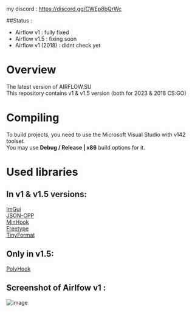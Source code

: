 my discord : https://discord.gg/CWEp8bQrWc

##Status :
* Airflow v1 : fully fixed
* Airflow v1.5 : fixing soon
* Airflow v1 (2018) : didnt check yet 

# Overview
The latest version of AIRFLOW.SU \
This repository contains v1 & v1.5 version (both for 2023 & 2018 CS:GO)

# Compiling 
To build  projects, you need to use the Microsoft Visual Studio with v142 toolset. \
You may use **Debug / Release | x86** build options for it.

# Used libraries 
## In v1 & v1.5 versions:
[ImGui](https://github.com/ocornut/imgui) \
[JSON-CPP](https://github.com/open-source-parsers/jsoncpp) \
[MinHook](https://github.com/TsudaKageyu/minhook) \
[Freetype](https://freetype.org/) \
[TinyFormat](https://github.com/c42f/tinyformat) 

## Only in v1.5:
[PolyHook](https://github.com/stevemk14ebr/PolyHook_2_0) 

## Screenshot of Airlfow v1 :
![image](https://github.com/user-attachments/assets/61ed2c57-9914-4ba5-81e6-d6a9fb931219)

